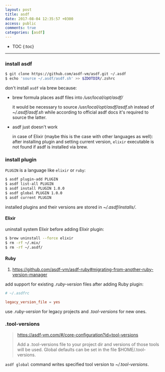 ```yaml
---
layout: post
title: asdf
date: 2017-08-04 12:35:57 +0300
access: public
comments: true
categories: [asdf]
---
```


<!-- more -->

* TOC
{:toc}
<hr>

### install asdf

```sh
$ git clone https://github.com/asdf-vm/asdf.git ~/.asdf
$ echo 'source ~/.asdf/asdf.sh' >> $ZDOTDIR/.zshrc
```

don't install `asdf` via brew because:

- brew formula places asdf files into _/usr/local/opt/asdf/_

  it would be necessary to source _/usr/local/opt/asdf/asdf.sh_ instead of
  _~/.asdf/asdf.sh_ while according to official asdf docs it's required to
  source the latter.

- asdf just doesn't work

  in case of Elixir (maybe this is the case with other languages as well):
  after installing plugin and setting current version, `elixir` executable
  is not found if asdf is installed via brew.

### install plugin

`PLUGIN` is a language like `elixir` or `ruby`:

```sh
$ asdf plugin-add PLUGIN
$ asdf list-all PLUGIN
$ asdf install PLUGIN 1.0.0
$ asdf global PLUGIN 1.0.0
$ asdf current PLUGIN
```

installed plugins and their versions are stored in _~/.asdf/installs/_.

#### Elixir

uninstall system Elixir before adding Elixir plugin:

```sh
$ brew uninstall --force elixir
$ rm -rf ~/.mix/
$ rm -rf ~/.asdf/
```

#### Ruby

1. <https://github.com/asdf-vm/asdf-ruby#migrating-from-another-ruby-version-manager>

add support for existing _.ruby-version_ files after adding Ruby plugin:

```conf
# ~/.asdfrc

legacy_version_file = yes
```

use _.ruby-version_ for legacy projects and _.tool-versions_ for new ones.

### .tool-versions

> <https://asdf-vm.com/#/core-configuration?id=tool-versions>
>
> Add a .tool-versions file to your project dir and versions of those tools
> will be used. Global defaults can be set in the file $HOME/.tool-versions.

`asdf global` command writes specified tool version to _~/.tool-versions_.
